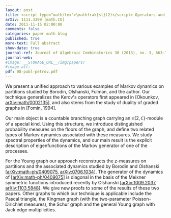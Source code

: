 ```yaml
---
layout: post
title: <script type="math/tex">\mathfrak{sl}(2)</script> Operators and Markov Processes on Branching Graphs
arXiv: 1111.3399 [math.CO]
date: 2011-11-15 02:00:00
comments: false
categories: paper math blog
published: true
more-text: Full abstract
show-date: true
journal-ref: Journal of Algebraic Combinatorics 38 (2013), no. 3, 663-720
journal-web:
#image: __STORAGE_URL__/img/papers/
#image-alt:
pdf: 08-publ-petrov.pdf
---
```


We present a unified approach to various examples of Markov dynamics on
partitions studied by Borodin, Olshanski, Fulman, and the author. Our technique
generalizes the Kerov's operators first appeared in [Okounkov,
<a href="https://arxiv.org/abs/math/0002135">arXiv:math/0002135</a>], and also stems from the study of duality of graded graphs
in [Fomin, 1994].<!--more-->

Our main object is a countable branching graph carrying an $\mathfrak{sl}(2,\mathbb{C})$-module of
a special kind. Using this structure, we introduce distinguished probability
measures on the floors of the graph, and define two related types of Markov
dynamics associated with these measures. We study spectral properties of the
dynamics, and our main result is the explicit description of eigenfunctions of
the Markov generator of one of the processes.

For the Young graph our approach reconstructs the z-measures on partitions
and the associated dynamics studied by Borodin and Olshanski
[<a href="https://arxiv.org/abs/math-ph/0409075">arXiv:math-ph/0409075</a>, <a href="https://arxiv.org/abs/0706.1034">arXiv:0706.1034</a>]. The generator of the dynamics of
[<a href="https://arxiv.org/abs/math-ph/0409075">arXiv:math-ph/0409075</a>] is diagonal in the basis of the Meixner symmetric
functions introduced recently by Olshanski [<a href="https://arxiv.org/abs/1009.2037">arXiv:1009.2037</a>, <a href="https://arxiv.org/abs/1103.5848">arXiv:1103.5848</a>].
We give new proofs to some of the results of these two papers. Other graphs to
which our technique is applicable include the Pascal triangle, the Kingman
graph (with the two-parameter Poisson-Dirichlet measures), the Schur graph and
the general Young graph with Jack edge multiplicities.
